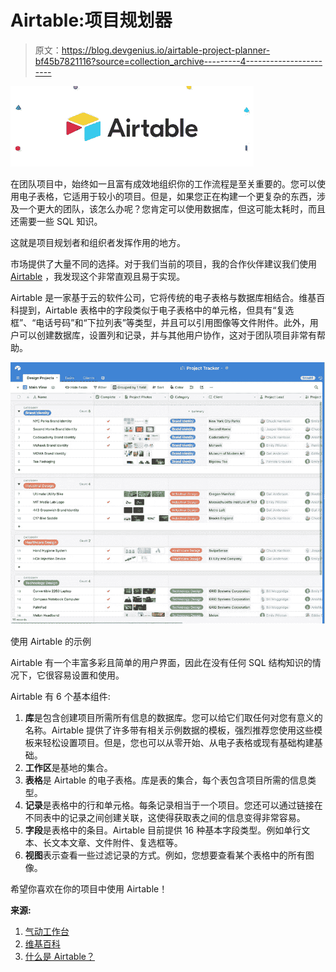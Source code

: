 # Airtable:项目规划器

> 原文：<https://blog.devgenius.io/airtable-project-planner-bf45b7821116?source=collection_archive---------4----------------------->

![](img/d13540cf0e2463f9e974cd6c8eaaf97a.png)

在团队项目中，始终如一且富有成效地组织你的工作流程是至关重要的。您可以使用电子表格，它适用于较小的项目。但是，如果您正在构建一个更复杂的东西，涉及一个更大的团队，该怎么办呢？您肯定可以使用数据库，但这可能太耗时，而且还需要一些 SQL 知识。

这就是项目规划者和组织者发挥作用的地方。

市场提供了大量不同的选择。对于我们当前的项目，我的合作伙伴建议我们使用 [Airtable](https://airtable.com/) ，我发现这个非常直观且易于实现。

Airtable 是一家基于云的软件公司，它将传统的电子表格与数据库相结合。维基百科提到，Airtable 表格中的字段类似于电子表格中的单元格，但具有“复选框”、“电话号码”和“下拉列表”等类型，并且可以引用图像等文件附件。此外，用户可以创建数据库，设置列和记录，并与其他用户协作，这对于团队项目非常有帮助。

![](img/71b25089b763f424a32f666787d04c1a.png)

使用 Airtable 的示例

Airtable 有一个丰富多彩且简单的用户界面，因此在没有任何 SQL 结构知识的情况下，它很容易设置和使用。

Airtable 有 6 个基本组件:

1.  **库**是包含创建项目所需所有信息的数据库。您可以给它们取任何对您有意义的名称。Airtable 提供了许多带有相关示例数据的模板，强烈推荐您使用这些模板来轻松设置项目。但是，您也可以从零开始、从电子表格或现有基础构建基础。
2.  **工作区**是基地的集合。
3.  **表格**是 Airtable 的电子表格。库是表的集合，每个表包含项目所需的信息类型。
4.  **记录**是表格中的行和单元格。每条记录相当于一个项目。您还可以通过链接在不同表中的记录之间创建关联，这使得获取表之间的信息变得非常容易。
5.  **字段**是表格中的条目。Airtable 目前提供 16 种基本字段类型。例如单行文本、长文本文章、文件附件、复选框等。
6.  **视图**表示查看一些过滤记录的方式。例如，您想要查看某个表格中的所有图像。

希望你喜欢在你的项目中使用 Airtable！

**来源:**

1.  [气动工作台](https://airtable.com/)
2.  [维基百科](https://en.wikipedia.org/wiki/Airtable)
3.  [什么是 Airtable？](https://zapier.com/blog/what-is-airtable/)